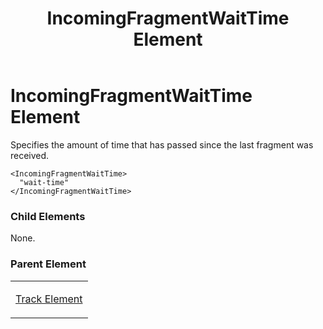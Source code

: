 ﻿---
title: IncomingFragmentWaitTime Element
TOCTitle: IncomingFragmentWaitTime Element
ms:assetid: 66d4e5a3-caa2-4927-a079-cbc9da663fa5
ms:mtpsurl: https://msdn.microsoft.com/en-us/library/Hh547045(v=VS.90)
ms:contentKeyID: 37836886
ms.date: 05/02/2012
mtps_version: v=VS.90
---

# IncomingFragmentWaitTime Element

Specifies the amount of time that has passed since the last fragment was received.

    <IncomingFragmentWaitTime>
      "wait-time"
    </IncomingFragmentWaitTime>

### Child Elements

None.

### Parent Element

<table>
<colgroup>
<col style="width: 100%" />
</colgroup>
<tbody>
<tr class="odd">
<td><p><a href="track-element.md">Track Element</a></p></td>
</tr>
</tbody>
</table>

